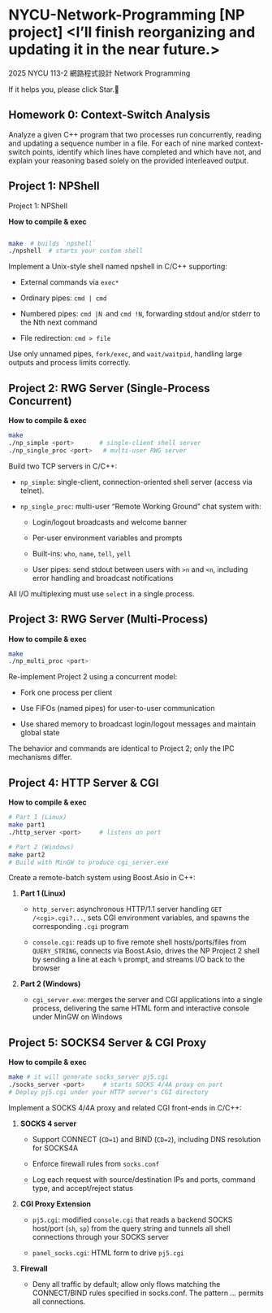 
# NYCU-Network-Programming [NP project] <I’ll finish reorganizing and updating it in the near future.>
  2025 NYCU 113-2 網路程式設計 Network Programming

If it helps you, please click Star.🌟

## Homework 0: Context-Switch Analysis

Analyze a given C++ program that two processes run concurrently, reading and updating a sequence number in a file. For each of nine marked context-switch points, identify which lines have completed and which have not, and explain your reasoning based solely on the provided interleaved output.

  

## Project 1: NPShell

  

Project 1: NPShell


**How to compile & exec**

```bash

make  # builds `npshell`
./npshell  # starts your custom shell

```


Implement a Unix-style shell named npshell in C/C++ supporting:

- External commands via `exec*`

- Ordinary pipes: `cmd | cmd`

- Numbered pipes: `cmd |N `and `cmd !N`, forwarding stdout and/or stderr to the Nth next command

- File redirection: `cmd > file`

Use only unnamed pipes, `fork/exec`, and `wait/waitpid`, handling large outputs and process limits correctly.

## Project 2: RWG Server (Single-Process Concurrent)

**How to compile & exec**

```bash
make
./np_simple <port>       # single-client shell server
./np_single_proc <port>   # multi-user RWG server
```

Build two TCP servers in C/C++:

-   `np_simple`: single-client, connection-oriented shell server (access via telnet).
    
-   `np_single_proc`: multi-user “Remote Working Ground” chat system with:
    
    -   Login/logout broadcasts and welcome banner
        
    -   Per-user environment variables and prompts
        
    -   Built-ins: `who`, `name`, `tell`, `yell`
        
    -   User pipes: send stdout between users with `>n` and `<n`, including error handling and broadcast notifications
        

All I/O multiplexing must use `select` in a single process.

## Project 3: RWG Server (Multi-Process)

**How to compile & exec**

```bash
make
./np_multi_proc <port>
```

Re-implement Project 2 using a concurrent model:

-   Fork one process per client
    
-   Use FIFOs (named pipes) for user-to-user communication
    
-   Use shared memory to broadcast login/logout messages and maintain global state
    

The behavior and commands are identical to Project 2; only the IPC mechanisms differ.

## Project 4: HTTP Server & CGI

**How to compile & exec**

```bash
# Part 1 (Linux)
make part1
./http_server <port>     # listens on port

# Part 2 (Windows)
make part2
# Build with MinGW to produce cgi_server.exe
```

Create a remote-batch system using Boost.Asio in C++:

1.  **Part 1 (Linux)**
    
    -   `http_server`: asynchronous HTTP/1.1 server handling `GET /<cgi>.cgi?...`, sets CGI environment variables, and spawns the corresponding `.cgi` program
        
    -   `console.cgi`: reads up to five remote shell hosts/ports/files from `QUERY_STRING`, connects via Boost.Asio, drives the NP Project 2 shell by sending a line at each `%` prompt, and streams I/O back to the browser
        
2.  **Part 2 (Windows)**
    
    -   `cgi_server.exe`: merges the server and CGI applications into a single process, delivering the same HTML form and interactive console under MinGW on Windows

## Project 5: SOCKS4 Server & CGI Proxy

**How to compile & exec**

```bash
make # it will generate socks_server pj5.cgi
./socks_server <port>     # starts SOCKS 4/4A proxy on port
# Deploy pj5.cgi under your HTTP server's CGI directory
```

Implement a SOCKS 4/4A proxy and related CGI front-ends in C/C++:

1.  **SOCKS 4 server**
    
    -   Support CONNECT (`CD=1`) and BIND (`CD=2`), including DNS resolution for SOCKS4A
        
    -   Enforce firewall rules from `socks.conf`
        
    -   Log each request with source/destination IPs and ports, command type, and accept/reject status
        
2.  **CGI Proxy Extension**
    
    -   `pj5.cgi`: modified `console.cgi` that reads a backend SOCKS host/port (`sh`, `sp`) from the query string and tunnels all shell connections through your SOCKS server
        
    -   `panel_socks.cgi`: HTML form to drive `pj5.cgi`
        
3.  **Firewall**

    -   Deny all traffic by default; allow only flows matching the CONNECT/BIND rules specified in socks.conf. The pattern *.*.*.* permits all connections.